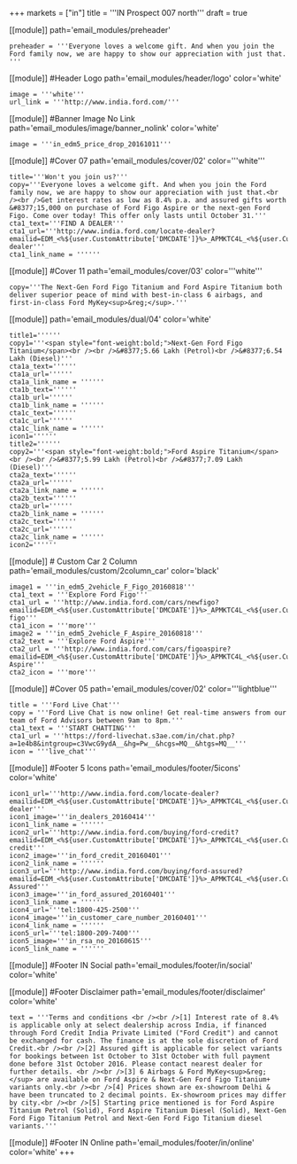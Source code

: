 +++
markets = ["in"]
title = '''IN Prospect 007 north'''
draft = true

[[module]]
path='email_modules/preheader'


	preheader = '''Everyone loves a welcome gift. And when you join the Ford family now, we are happy to show our appreciation with just that. '''

[[module]] #Header Logo
path='email_modules/header/logo'
color='white'

	image = '''white'''
	url_link = '''http://www.india.ford.com/'''

[[module]] #Banner Image No Link
path='email_modules/image/banner_nolink'
color='white'

	image = '''in_edm5_price_drop_20161011'''

[[module]] #Cover 07
path='email_modules/cover/02'
color='''white'''

	title='''Won't you join us?'''
	copy='''Everyone loves a welcome gift. And when you join the Ford family now, we are happy to show our appreciation with just that.<br /><br />Get interest rates as low as 8.4% p.a. and assured gifts worth &#8377;15,000 on purchase of Ford Figo Aspire or the next-gen Ford Figo. Come over today! This offer only lasts until October 31.'''
	cta1_text='''FIND A DEALER'''
	cta1_url='''http://www.india.ford.com/locate-dealer?emailid=EDM_<%${user.CustomAttribute['DMCDATE']}%>_APMKTC4L_<%${user.CustomAttribute['DMCCAMPAIGN']}%>_locate-dealer'''
	cta1_link_name = ''''''

[[module]] #Cover 11
path='email_modules/cover/03'
color='''white'''

	copy='''The Next-Gen Ford Figo Titanium and Ford Aspire Titanium both deliver superior peace of mind with best-in-class 6 airbags, and first-in-class Ford MyKey<sup>&reg;</sup>.'''

[[module]]
path='email_modules/dual/04'
color='white'

	title1=''''''
	copy1='''<span style="font-weight:bold;">Next-Gen Ford Figo Titanium</span><br /><br />&#8377;5.66 Lakh (Petrol)<br />&#8377;6.54 Lakh (Diesel)'''
	cta1a_text=''''''
	cta1a_url=''''''
	cta1a_link_name = ''''''
	cta1b_text=''''''
	cta1b_url=''''''
	cta1b_link_name = ''''''
	cta1c_text=''''''
	cta1c_url=''''''
	cta1c_link_name = ''''''
	icon1=''''''
	title2=''''''
	copy2='''<span style="font-weight:bold;">Ford Aspire Titanium</span><br /><br />&#8377;5.99 Lakh (Petrol)<br />&#8377;7.09 Lakh (Diesel)'''
	cta2a_text=''''''
	cta2a_url=''''''
	cta2a_link_name = ''''''
	cta2b_text=''''''
	cta2b_url=''''''
	cta2b_link_name = ''''''
	cta2c_text=''''''
	cta2c_url=''''''
	cta2c_link_name = ''''''
	icon2=''''''

[[module]] # Custom Car 2 Column
path='email_modules/custom/2column_car'
color='black'

	image1 = '''in_edm5_2vehicle_F_Figo_20160818'''
	cta1_text = '''Explore Ford Figo'''
	cta1_url = '''http://www.india.ford.com/cars/newfigo?emailid=EDM_<%${user.CustomAttribute['DMCDATE']}%>_APMKTC4L_<%${user.CustomAttribute['DMCCAMPAIGN']}%>_new-figo'''
	cta1_icon = '''more'''
	image2 = '''in_edm5_2vehicle_F_Aspire_20160818'''
	cta2_text = '''Explore Ford Aspire'''
	cta2_url = '''http://www.india.ford.com/cars/figoaspire?emailid=EDM_<%${user.CustomAttribute['DMCDATE']}%>_APMKTC4L_<%${user.CustomAttribute['DMCCAMPAIGN']}%>_explore-Aspire'''
	cta2_icon = '''more'''

[[module]] #Cover 05
path='email_modules/cover/02'
color='''lightblue'''

	title = '''Ford Live Chat'''
	copy = '''Ford Live Chat is now online! Get real-time answers from our team of Ford Advisors between 9am to 8pm.'''
	cta1_text = '''START CHATTING'''
	cta1_url = '''https://ford-livechat.s3ae.com/in/chat.php?a=1e4b8&intgroup=c3VwcG9ydA__&hg=Pw__&hcgs=MQ__&htgs=MQ__'''
	icon = '''live_chat'''

[[module]] #Footer 5 Icons
path='email_modules/footer/5icons'
color='white'

	icon1_url='''http://www.india.ford.com/locate-dealer?emailid=EDM_<%${user.CustomAttribute['DMCDATE']}%>_APMKTC4L_<%${user.CustomAttribute['DMCCAMPAIGN']}%>_locate-dealer'''
	icon1_image='''in_dealers_20160414'''
	icon1_link_name = ''''''
	icon2_url='''http://www.india.ford.com/buying/ford-credit?emailid=EDM_<%${user.CustomAttribute['DMCDATE']}%>_APMKTC4L_<%${user.CustomAttribute['DMCCAMPAIGN']}%>_ford-credit'''
	icon2_image='''in_ford_credit_20160401'''
	icon2_link_name = ''''''
	icon3_url='''http://www.india.ford.com/buying/ford-assured?emailid=EDM_<%${user.CustomAttribute['DMCDATE']}%>_APMKTC4L_<%${user.CustomAttribute['DMCCAMPAIGN']}%>_Ford-Assured'''
	icon3_image='''in_ford_assured_20160401'''
	icon3_link_name = ''''''
	icon4_url='''tel:1800-425-2500'''
	icon4_image='''in_customer_care_number_20160401'''
	icon4_link_name = ''''''
	icon5_url='''tel:1800-209-7400'''
	icon5_image='''in_rsa_no_20160615'''
	icon5_link_name = ''''''

[[module]] #Footer IN Social
path='email_modules/footer/in/social'
color='white'

[[module]] #Footer Disclaimer
path='email_modules/footer/disclaimer'
color='white'

	text = '''Terms and conditions <br /><br />[1] Interest rate of 8.4% is applicable only at select dealership across India, if financed through Ford Credit India Private Limited ("Ford Credit") and cannot be exchanged for cash. The finance is at the sole discretion of Ford Credit.<br /><br />[2] Assured gift is applicable for select variants for bookings between 1st October to 31st October with full payment done before 31st October 2016. Please contact nearest dealer for further details. <br /><br />[3] 6 Airbags & Ford MyKey<sup>&reg;</sup> are available on Ford Aspire & Next-Gen Ford Figo Titanium+ variants only.<br /><br />[4] Prices shown are ex-showroom Delhi & have been truncated to 2 decimal points. Ex-showroom prices may differ by city.<br /><br />[5] Starting price mentioned is for Ford Aspire Titanium Petrol (Solid), Ford Aspire Titanium Diesel (Solid), Next-Gen Ford Figo Titanium Petrol and Next-Gen Ford Figo Titanium diesel variants.'''

[[module]] #Footer IN Online
path='email_modules/footer/in/online'
color='white'
+++